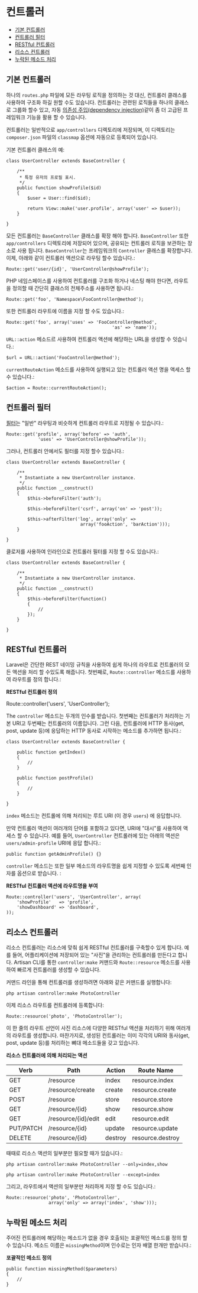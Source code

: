 # 컨트롤러

- [기본 컨트롤러](#basic-controllers)
- [컨트롤러 필터](#controller-filters)
- [RESTful 컨트롤러](#restful-controllers)
- [리소스 컨트롤러](#resource-controllers)
- [누락된 메소드 처리](#handling-missing-methods)

<a name="basic-controllers"></a>
## 기본 컨트롤러

하나의 `routes.php` 파일에 모든 라우팅 로직을 정의하는 것 대신, 컨트롤러 클래스를 사용하여 구조화 하길 원할 수도 있습니다. 컨트롤러는 관련된 로직들을 하나의 클래스로 그룹화 할수 있고, 자동 [의존성 주입(dependency injection)](/docs/ioc)같이 좀 더 고급된 프레임워크 기능을 활용 할 수 있습니다.

컨트롤러는 일반적으로 `app/controllers` 디렉토리에 저장되며, 이 디렉토리는 `composer.json` 파일의 `classmap` 옵션에 자동으로 등록되어 있습니다.

기본 컨트롤러 클래스의 예:

	class UserController extends BaseController {

		/**
		 * 특정 유저의 프로필 표시.
		 */
		public function showProfile($id)
		{
			$user = User::find($id);

			return View::make('user.profile', array('user' => $user));
		}

	}

모든 컨트롤러는 `BaseController` 클래스를 확장 해야 합니다. `BaseController` 또한 `app/controllers` 디렉토리에 저장되어 있으며, 공유되는 컨트롤러 로직을 보관하는 장소로 사용 됩니다. `BaseController`는 프레임워크의 `Controller` 클래스를 확장합니다. 이제, 아래와 같이 컨트롤러 액션으로 라우팅 할수 있습니다.:

	Route::get('user/{id}', 'UserController@showProfile');

PHP 네임스페이스를 사용하여 컨트롤러를 구조화 하거나 네스팅 해야 한다면, 라우트을 정의할 때 간단히 클래스의 전체주소를 사용하면 됩니다.:

	Route::get('foo', 'Namespace\FooController@method');

또한 컨트롤러 라우트에 이름을 지정 할 수도 있습니다.:

	Route::get('foo', array('uses' => 'FooController@method',
											'as' => 'name'));

`URL::action` 메소드르 사용하여 컨트롤러 액션에 해당하는 URL을 생성할 수 잇습니다.:

	$url = URL::action('FooController@method');

`currentRouteAction` 메소드를 사용하여 실행되고 있는 컨트롤러 액션 명을 액세스 할 수 있습니다.:

	$action = Route::currentRouteAction();

<a name="controller-filters"></a>
## 컨트롤러 필터

[필터](/docs/routing#route-filters)는 "일반" 라우팅과 비슷하게 컨트롤러 라우트로 지정될 수 있습니다.:

	Route::get('profile', array('before' => 'auth',
				'uses' => 'UserController@showProfile'));

그러나, 컨트롤러 안에서도 필터를 지정 할수 있습니다.:

	class UserController extends BaseController {

		/**
		 * Instantiate a new UserController instance.
		 */
		public function __construct()
		{
			$this->beforeFilter('auth');

			$this->beforeFilter('csrf', array('on' => 'post'));

			$this->afterFilter('log', array('only' =>
								array('fooAction', 'barAction')));
		}

	}

클로저를 사용하여 인라인으로 컨트롤러 필터를 지정 할 수도 있습니다.:

	class UserController extends BaseController {

		/**
		 * Instantiate a new UserController instance.
		 */
		public function __construct()
		{
			$this->beforeFilter(function()
			{
				//
			});
		}

	}

<a name="restful-controllers"></a>
## RESTful 컨트롤러

Laravel은 간단한 REST 네이밍 규칙을 사용하여 쉽게 하나의 라우트로 컨트롤러의 모든 액션을 처리 할 수있도록 해줍니다. 첫번째로, `Route::controller` 메소드를 사용하여 라우트를 정의 합니다.:

**RESTful 컨트롤러 정의**

  Route::controller('users', 'UserController');

The `controller` 메소드는 두개의 인수를 받습니다. 첫번째는 컨트롤러가 처리하는 기본 URI고 두번째는 컨트롤러의 이름입니다. 그런 다음, 컨트롤러에 HTTP 동사(get, post, update 등)에 응답하는 HTTP 동사로 시작하는 메소드를 추가하면 됩니다.:

	class UserController extends BaseController {

		public function getIndex()
		{
			//
		}

		public function postProfile()
		{
			//
		}

	}

`index` 메소드는 컨트롤에 의해 처리되는 루트 URI (이 경우 `users`) 에 응답합니다.

만약 컨트롤러 액션이 여러개의 단어를 포함하고 있다면, URI에 "대시"를 사용하여 액세스 할 수 있습니다. 예를 들어, `UserController` 컨트롤러에 있는 아래의 액션은 `users/admin-profile` URI에 응답 합니다.:

	public function getAdminProfile() {}

`controller` 메소드는 또한 일부 메소드의 라우트명을 쉽게 지정할 수 있도록 세번째 인자를 옵션으로 받습니다. :

**RESTful 컨트롤러 액션에 라우트명을 부여**

	Route::controller('users', 'UserController', array(
		'showProfile'   => 'profile',
		'showDashboard' => 'dashboard',
	));

<a name="resource-controllers"></a>
## 리소스 컨트롤러

리소스 컨트롤러는 리소스에 맞춰 쉽게 RESTful 컨트롤러를 구축할수 있게 합니다. 예를 들어, 어플리케이션에 저장되어 있는 "사진"을 관리하는 컨트롤러를 만든다고 합니다. Artisan CLI를 통한 `controller:make` 커맨드와 `Route::resource` 메소드를 사용하여 빠르게 컨트롤러를 생성할 수 있습니다.

커맨드 라인을 통해 컨트롤러를 생성하려면 아래와 같은 커맨드를 실행합니다:

	php artisan controller:make PhotoController

이제 리소스 라우트를 컨트롤러에 등록합니다:

	Route::resource('photo', 'PhotoController');

이 한 줄의 라우트 선언이 사진 리소스에 다양한 RESTful 액션을 처리하기 위해 여러개의 라우트를 생성합니다. 마찬가지로, 생성된 컨트롤러는 이미 각각의 URI와 동사(get, post, update 등)를 처리하는 뼈대 메소드들을 갖고 있습니다.

**리소스 컨트롤러에 의해 처리되는 액션**

Verb      | Path                  | Action       | Route Name
----------|-----------------------|--------------|---------------------
GET       | /resource             | index        | resource.index
GET       | /resource/create      | create       | resource.create
POST      | /resource             | store        | resource.store
GET       | /resource/{id}        | show         | resource.show
GET       | /resource/{id}/edit   | edit         | resource.edit
PUT/PATCH | /resource/{id}        | update       | resource.update
DELETE    | /resource/{id}        | destroy      | resource.destroy

때때로 리소스 액션의 일부분만 필요할 때가 있습니다.:

	php artisan controller:make PhotoController --only=index,show

	php artisan controller:make PhotoController --except=index

그리고, 라우트에서 액션의 일부분만 처리하게 지정 할 수도 있습니다.:

	Route::resource('photo', 'PhotoController',
					array('only' => array('index', 'show')));

<a name="handling-missing-methods"></a>
## 누락된 메소드 처리

주어진 컨트롤러에 해당하는 메소드가 없을 경우 호출되는 포괄적인 메소드를 정의 할 수 있습니다. 메소드 이름은 `missingMethod`이며 인수로는 인자 배열 한개만 받습니다.:

**포괄적인 메소드 정의**

	public function missingMethod($parameters)
	{
		//
	}
